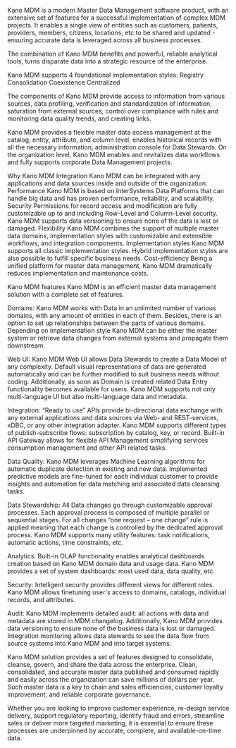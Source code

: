 Kano MDM is a modern Master Data Management software product, with an extensive set of features for a successful implementation of complex MDM projects. It enables a single view of entities such as customers, patients, providers, members, citizens, locations, etc to be shared and updated - ensuring accurate data is leveraged across all business processes.

The combination of Kano MDM benefits and powerful, reliable analytical tools, turns disparate data into a strategic resource of the enterprise.

 Kano MDM supports 4 foundational implementation styles:
Registry 
Consolidation
Coexistence 
Centralized

The components of Kano MDM provide access to information from various sources, data profiling, verification and standardization of information, saturation from external sources, control over compliance with rules and monitoring data quality trends, and creating links.

Kano MDM provides a flexible master data access management at the catalog, entity, attribute, and column level, enables historical records with all the necessary information, administration console for Data Stewards. On the organization level, Kano MDM  enables and revitalizes data workflows and fully supports corporate Data Management projects. 

Why Kano MDM
Integration
Kano  MDM  can be integrated with any applications and data sources inside and outside of the organization.
Performance 
Kano MDM is based on InterSystems Data Platforms that can handle big data and has proven performance, reliability, and scalability.
Security
Permissions for record access and modification are fully customizable up to and including Row-Level and Column-Level security. Kano MDM supports data versioning to ensure none of the data is lost or damaged.
Flexibility 
Kano MDM combines the support of multiple master data domains, implementation styles with customizable and extensible workflows, and integration components.
Implementation styles
Kano  MDM  supports all classic implementation styles. Hybrid implementation styles are also possible to fulfill specific business needs.
Cost-efficiency
Being a unified platform for master data management, Kano MDM dramatically reduces implementation and maintenance costs.

Kano MDM features
Kano MDM is an efficient master data management solution with a complete set of features.

Domains:
Kano MDM works with Data in an unlimited number of various domains, with any amount of entities in each of them. Besides, there is an option to set up relationships between the parts of various domains. Depending on implementation style Kano MDM can be either the master system or retrieve data changes from external systems and propagate them downstream.
 
Web UI:
Kano MDM Web UI allows Data Stewards to create a Data Model of any complexity. Default visual representations of data are generated automatically and can be further modified to suit business needs without coding. Additionally, as soon as Domain is created related Data Entry functionality becomes available for users. Kano MDM supports not only multi-language UI but also multi-language data and metadata.
 
Integration:
“Ready to use” APIs provide bi-directional data exchange with any external applications and data sources via Web- and REST-services, xDBC, or any other integration adapter. Kano MDM supports different types of publish-subscribe flows: subscription by catalog, key, or record. Built-in API Gateway allows for flexible API Management simplifying services consumption management and other API related tasks.
 
Data Quality:
Kano MDM leverages Machine Learning algorithms for automatic duplicate detection in existing and new data. Implemented predictive models are fine-tuned for each individual customer to provide insights and automation for data matching and associated data cleansing tasks.
 
Data Stewardship:
All Data changes go through customizable approval processes. Each approval process is composed of multiple parallel or sequential stages. For all changes “one request – one change” rule is applied meaning that each change is controlled by the dedicated approval process. Kano MDM supports many utility features: task notifications, automatic actions, time constraints, etc.
 
Analytics:
Built-in OLAP functionality enables analytical dashboards creation based on Kano MDM domain data and usage data. Kano MDM provides a set of system dashboards: most used data, data quality, etc.
 
Security:
 Intelligent security provides different views for different roles. Kano MDM allows finetuning user's access to domains, catalogs, individual records, and attributes.
 
Audit:
Kano MDM implements detailed audit: all actions with data and metadata are stored in MDM changelog. Additionally, Kano MDM provides data versioning to ensure none of the business data is lost or damaged. Integration monitoring allows data stewards to see the data flow from source systems into Kano MDM and into target systems.

Kano MDM solution provides a set of features designed to consolidate, cleanse, govern, and share the data across the enterprise. Clean, consolidated, and accurate master data published and consumed rapidly and easily across the organization can save millions of dollars per year. Such master data is a key to chain and sales efficiencies, customer loyalty improvement, and reliable corporate governance.  

Whether you are looking to improve customer experience, re-design service delivery, support regulatory reporting, identify fraud and errors, streamline sales or deliver more targeted marketing, it is essential to ensure these processes are underpinned by accurate, complete, and available-on-time data. 





